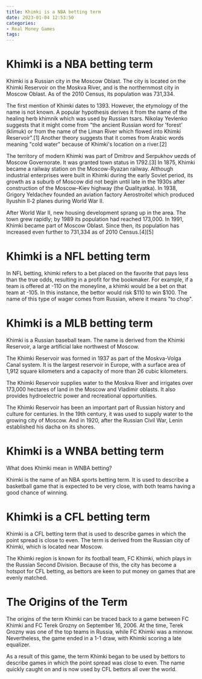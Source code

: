 ```yaml
---
title: Khimki is a NBA betting term
date: 2023-01-04 12:53:50
categories:
- Real Money Games
tags:
---
```



#  Khimki is a NBA betting term

Khimki is a Russian city in the Moscow Oblast. The city is located on the Khimki Reservoir on the Moskva River, and is the northernmost city in Moscow Oblast. As of the 2010 Census, its population was 731,334.

The first mention of Khimki dates to 1393. However, the etymology of the name is not known. A popular hypothesis derives it from the name of the healing herb khimnik which was used by Russian tsars. Nikolay Yevlenko suggests that it might come from "the ancient Russian word for 'forest' (klimuk) or from the name of the Liman River which flowed into Khimki Reservoir".[1] Another theory suggests that it comes from Arabic words meaning "cold water" because of Khimki's location on a river.[2]

The territory of modern Khimki was part of Dmitrov and Serpukhov uezds of Moscow Governorate. It was granted town status in 1792.[3] In 1875, Khimki became a railway station on the Moscow-Ryazan railway. Although industrial enterprises were built in Khimki during the early Soviet period, its growth as a suburb of Moscow did not begin until late in the 1930s after construction of the Moscow–Kiev highway (the Qualityatka). In 1938, Grigory Yeldachev founded an aviation factory Aerostroitel which produced Ilyushin Il-2 planes during World War II. 

After World War II, new housing development sprang up in the area. The town grew rapidly; by 1989 its population had reached 173,000. In 1991, Khimki became part of Moscow Oblast. Since then, its population has increased even further to 731,334 as of 2010 Census.[4][5]

#  Khimki is a NFL betting term

In NFL betting, khimki refers to a bet placed on the favorite that pays less than the true odds, resulting in a profit for the bookmaker. For example, if a team is offered at -110 on the moneyline, a khimki would be a bet on that team at -105. In this instance, the bettor would risk $110 to win $100. 
The name of this type of wager comes from Russian, where it means "to chop".

#  Khimki is a MLB betting term

Khimki is a Russian baseball team. The name is derived from the Khimki Reservoir, a large artificial lake northwest of Moscow.

The Khimki Reservoir was formed in 1937 as part of the Moskva-Volga Canal system. It is the largest reservoir in Europe, with a surface area of 1,912 square kilometers and a capacity of more than 26 cubic kilometers.

The Khimki Reservoir supplies water to the Moskva River and irrigates over 173,000 hectares of land in the Moscow and Vladimir oblasts. It also provides hydroelectric power and recreational opportunities.

The Khimki Reservoir has been an important part of Russian history and culture for centuries. In the 19th century, it was used to supply water to the growing city of Moscow. And in 1920, after the Russian Civil War, Lenin established his dacha on its shores.

#  Khimki is a WNBA betting term

What does Khimki mean in WNBA betting?

Khimki is the name of an NBA sports betting term. It is used to describe a basketball game that is expected to be very close, with both teams having a good chance of winning.

#  Khimki is a CFL betting term

Khimki is a CFL betting term that is used to describe games in which the point spread is close to even. The term is derived from the Russian city of Khimki, which is located near Moscow.

The Khimki region is known for its football team, FC Khimki, which plays in the Russian Second Division. Because of this, the city has become a hotspot for CFL betting, as bettors are keen to put money on games that are evenly matched.

# The Origins of the Term

The origins of the term Khimki can be traced back to a game between FC Khimki and FC Terek Grozny on September 16, 2006. At the time, Terek Grozny was one of the top teams in Russia, while FC Khimki was a minnow. Nevertheless, the game ended in a 1-1 draw, with Khimki scoring a late equalizer.

As a result of this game, the term Khimki began to be used by bettors to describe games in which the point spread was close to even. The name quickly caught on and is now used by CFL bettors all over the world.